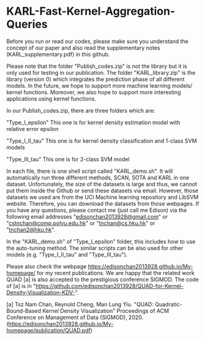 # KARL-Fast-Kernel-Aggregation-Queries
Before you run or read our codes, please make sure you understand the concept of our paper and also read the supplementary notes (KARL_supplementary.pdf) in this github.

Please note that the folder "Publish_codes.zip" is not the library but it is only used for testing in our publication. The folder "KARL_library.zip" is the library (version 0) which integrates the prediction phase of all different models. In the future, we hope to support more machine learning models/ kernel functions. Moreover, we also hope to support more interesting applications using kernel functions.

In our Publish_codes.zip, there are three folders which are:

"Type_I_epsilon" This one is for kernel density estimation model with relative error epsilon

"Type_I_II_tau" This one is for kernel density classification and 1-class SVM models

"Type_III_tau" This one is for 2-class SVM model

In each file, there is one shell script called "KARL_demo.sh". It will automatically run three different methods, SCAN, SOTA and KARL in one dataset. Unfortunately, the size of the datasets is large and thus, we cannot put them inside the Github or send these datasets via email. However, those datasets we used are from the UCI Machine learning repository and LibSVM website. Therefore, you can download the datasets from those webpages. If you have any questions, please contact me (just call me Edison) via the following email addresses "edisonchan2013928@gmail.com" or "cstnchan@comp.polyu.edu.hk" or "tnchan@cs.hku.hk" or "tnchan2@hku.hk".

In the "KARL_demo.sh" of "Type_I_epsilon" folder, this includes how to use the auto-tuning method. The similar scripts can be also used for other models (e.g. "Type_I_II_tau" and "Type_III_tau").

Please also check the webpage https://edisonchan2013928.github.io/My-homepage/ for my recent publications. We are happy that the related work QUAD [a] is also accepted to the prestigious conference SIGMOD. The code of [a] is in "https://github.com/edisonchan2013928/QUAD-for-Kernel-Density-Visualization-KDV-".

[a] Tsz Nam Chan, Reynold Cheng, Man Lung Yiu. "QUAD: Quadratic-Bound-Based Kernel Density Visualization" Proceedings of ACM Conference on Management of Data (SIGMOD), 2020. (https://edisonchan2013928.github.io/My-homepage/publication/QUAD.pdf)
